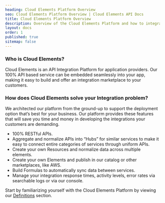 ```yaml
---
heading: Cloud Elements Platform Overview
seo: Cloud Elements Platform Overview | Cloud Elements API Docs
title: Cloud Elements Platform Overview
description: Overview of the Cloud Elements Platform and how to integrate it into your application.
layout: docs
order: 1
published: true
sitemap: false
---
```


### Who is Cloud Elements?

Cloud Elements is an API Integration Platform for application providers. Our 100% API based service can be embedded seamlessly into your app, making it easy to build and offer an integration marketplace to your customers.

### How does Cloud Elements solve your Integration problem?

We architected our platform from the ground-up to support the deployment option that’s best for your business. Our platform provides these features that will save you time and money in developing the integrations your customers are demanding.

* 100% RESTful APIs.
* Aggregate and normalize APIs into “Hubs” for similar services to make it easy to connect entire categories of services through uniform APIs.
* Create your own Resources and normalize data across multiple elements.
* Create your own Elements and publish in our catalog or other marketplaces, like AWS.
* Build Formulas to automatically sync data between services.
* Manage your integration response times, activity levels, error rates via searchable logs or via our console.

Start by familiarizing yourself with the Cloud Elements Platform by viewing our [Definitions](definitions.html) section.
